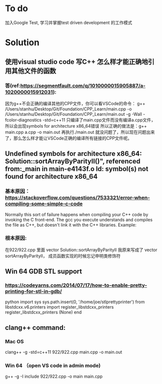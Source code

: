 # To do
加入Google Test, 学习并掌握test driven development 的工作模式

# Solution

## 使用visual studio code 写C++ 怎么样才能正确地引用其他文件的函数
### 答(ref:https://segmentfault.com/q/1010000015905887/a-1020000015912031):
因为g++不会正确的编译其他的CPP文件，你可以看VSCode的命令：
g++ /Users/stanhu/Desktop/Git/Foundation/CPP_Learn/main.cpp -o /Users/stanhu/Desktop/Git/Foundation/CPP_Learn/main.out -g -Wall -fcolor-diagnostics -std=c++11
只编译了main.cpp文件而没有编译a.cpp文件，所以会出现symbols for architecture x86_64错误
所以正确的做法是：g++ main.cpp a.cpp -o main.out
再执行./main.out
就没问题了，所以现在问题出来了，那么怎么样才能让VSCode正确的编译所有链接的CPP文件呢。

## Undefined symbols for architecture x86_64: Solution::sortArrayByParityII()", referenced from:_main in main-e4143f.o ld: symbol(s) not found for architecture x86_64
### 基本原因：https://stackoverflow.com/questions/7533321/error-when-compiling-some-simple-c-code
Normally this sort of failure happens when compiling your C++ code by invoking the C front-end. The gcc you execute understands and compiles the file as C++, but doesn't link it with the C++ libraries. Example:

### 根本原因: 
在922/922.cpp 里面 vector<int> Solution::sortArrayByParityII
我原来写成了 vector<int> sortArrayByParityII， 成员函数实现的时候忘记申明类修饰符



## Win 64 GDB STL support
### https://codeyarns.com/2014/07/17/how-to-enable-pretty-printing-for-stl-in-gdb/
python
import sys
sys.path.insert(0, '/home/joe/stlprettyprinter')
from libstdcxx.v6.printers import register_libstdcxx_printers
register_libstdcxx_printers (None)
end

## clang++ command:
### Mac OS
clang++ -g -std=c++11 922/922.cpp main.cpp -o main.out
### Win 64 （open VS code in admin mode)
g++ -g -I include 922/922.cpp -o main main.cpp
